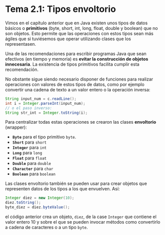# Tema 2.1: Tipos envoltorio

Vimos en el capítulo anterior que en Java existen unos tipos de datos básicos o **primitivos** (byte, short, int, long, float, double y boolean) que no son objetos. Esto permite que las operaciones con estos tipos sean más ágiles que si tuviésemos que operar utilizando clases que los representasen.

Una de las recomendaciones para escribir programas Java que sean efectivos (en tiempo y memoria) es **evitar la construcción de objetos innecesaria**. La existencia de tipos primitivos facilita cumplir esta recomendación.

No obstante sigue siendo necesario disponer de funciones para realizar operaciones con valores de estos tipos de datos, como por ejemplo convertir una cadena de texto a un valor entero o la operación inversa:

```java
String input_num = c.readLine();
int i = Integer.parseInt(input_num);
// o el paso inverso:
String str_int = Integer.toString(i);
```

Para centralizar todas estas operaciones se crearon las clases **envoltorio** (wrapper):

* **`Byte`** para el tipo primitivo `byte`.
* **`Short`** para `short`
* **`Integer`** para `int`
* **`Long`** para `long`
* **`Float`** para `float`
* **`Double`** para `double`
* **`Character`** para `char`
* **`Boolean`** para `boolean`

Las clases envoltorio también se pueden usar para crear objetos que representen datos de los tipos a los que envuelven. Así:

```java
Integer diez = new Integer(10);
diez.toString();
byte_diez = diez.byteValue();
```

el código anterior crea un objeto, `diez`, de la case `Integer` que contiene el valor entero 10 y sobre el que se pueden invocar métodos como convertirlo a cadena de caracteres o a un tipo `byte`.